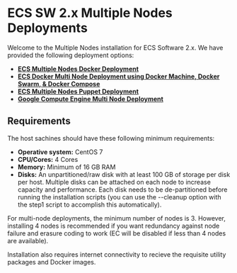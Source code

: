 # ECS SW 2.x Multiple Nodes Deployments

Welcome to the Multiple Nodes installation for ECS Software 2.x. We have provided the following deployment options: 


- **[ECS Multiple Nodes Docker Deployment](https://github.com/EMCECS/ECS-CommunityEdition/blob/master/Documentation/ECS-MultiNode-Instructions.md "ECS Multiple Node Docker Deployment Information")**
- **[ECS Docker Multi Node Deployment using Docker Machine, Docker Swarm, & Docker Compose](https://github.com/emccode/ecs-dockerswarm/ "ECS Docker Multi Node Deployment using Docker Machine, Docker Swarm, & Docker Compose Deployment Information")**
- **[ECS Multiple Nodes Puppet Deployment](https://github.com/EMCECS/ECS-CommunityEdition/blob/master/Documentation/ECS-MultiNode-Puppet-Instructions.md "ECS Multiple Node Puppet Deployment Information")**
- **[Google Compute Engine Multi Node Deployment](https://github.com/EMCECS/ECS-CommunityEdition/blob/master/Documentation/ECS-GCE-MultiNode-Instructions.md "ECS GCE Deployment Information")**


## Requirements

The host sachines should have these following minimum requirements: 

- **Operative system:** CentOS 7
- **CPU/Cores:** 4 Cores
- **Memory:** Minimum of 16 GB RAM
- **Disks:** An unpartitioned/raw disk with at least 100 GB of storage per disk per host. Multiple disks can be attached on each node to increase capacity and performance. Each disk needs to be de-partitioned before running the installation scripts (you can use the --cleanup option with the step1 script to accomplish this automatically).

For multi-node deployments, the minimum number of nodes is 3.  However, installing 4 nodes is recommended if you want redundancy against node failure and erasure coding to work (EC will be disabled if less than 4 nodes are available).

Installation also requires internet connectivity to recieve the requisite utility packages and Docker images.
